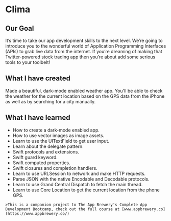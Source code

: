 #  Clima

## Our Goal

It’s time to take our app development skills to the next level. We’re going to introduce you to the wonderful world of Application Programming Interfaces (APIs) to grab live data from the internet. If you’re dreaming of making that Twitter-powered stock trading app then you’re about add some serious tools to your toolbelt!

## What I have created

Made a beautiful, dark-mode enabled weather app. You'll be able to check the weather for the current location based on the GPS data from the iPhone as well as by searching for a city manually. 

## What I have learned

* How to create a dark-mode enabled app.
* How to use vector images as image assets.
* Learn to use the UITextField to get user input. 
* Learn about the delegate pattern.
* Swift protocols and extensions. 
* Swift guard keyword. 
* Swift computed properties.
* Swift closures and completion handlers.
* Learn to use URLSession to network and make HTTP requests.
* Parse JSON with the native Encodable and Decodable protocols. 
* Learn to use Grand Central Dispatch to fetch the main thread.
* Learn to use Core Location to get the current location from the phone GPS. 

```
>This is a companion project to The App Brewery's Complete App Development Bootcamp, check out the full course at [www.appbrewery.co](https://www.appbrewery.co/)

